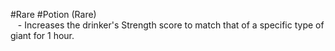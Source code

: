 #Rare #Potion
(Rare)  
   - Increases the drinker's Strength score to match that of a specific type of giant for 1 hour. 